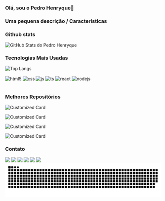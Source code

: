 ### Olá, sou o Pedro Henryque👋

### Uma pequena descrição / Caracteristicas

### Github stats

![GitHub Stats do Pedro Henryque](https://github-readme-stats.vercel.app/api/?username=Pedro-H-Nery\&show_icons=true\&title_color=fff\&icon_color=79ff97\&text_color=9f9f9f\&bg_color=151515)

### Tecnologias Mais Usadas

![Top Langs](https://github-readme-stats.vercel.app/api/top-langs/?username=Pedro-H-Nery\&layout=compact\&title_color=fff\&text_color=9f9f9f\&bg_color=151515)

<div style="display: inline_block">
  <img align="center" alt="html5" src="https://img.shields.io/badge/HTML5-E34F26?style=for-the-badge&logo=html5&logoColor=white" />
  <img align="center" alt="css" src="https://img.shields.io/badge/CSS3-1572B6?style=for-the-badge&logo=css3&logoColor=white" />
  <img align="center" alt="js" src="https://img.shields.io/badge/JavaScript-F7DF1E?style=for-the-badge&logo=javascript&logoColor=black" />
  <img align="center" alt="ts" src="https://img.shields.io/badge/TypeScript-007ACC?style=for-the-badge&logo=typescript&logoColor=white" />
  <img align="center" alt="react" src="https://img.shields.io/badge/React-20232A?style=for-the-badge&logo=react&logoColor=61DAFB" />
  <img align="center" alt="nodejs" src="https://img.shields.io/badge/Node.js-43853D?style=for-the-badge&logo=node.js&logoColor=white" />
</div><br/>

### Melhores Repositórios

![Customized Card](https://github-readme-stats.vercel.app/api/pin?username=Pedro-H-Nery\&repo=Criador-de-bots\&title_color=fff\&icon_color=f9f9f9\&text_color=9f9f9f\&bg_color=151515)

![Customized Card](https://github-readme-stats.vercel.app/api/pin?username=Pedro-H-Nery\&repo=Criador-de-bots\&title_color=fff\&icon_color=f9f9f9\&text_color=9f9f9f\&bg_color=151515)

![Customized Card](https://github-readme-stats.vercel.app/api/pin?username=Pedro-H-Nery\&repo=Criador-de-bots\&title_color=fff\&icon_color=f9f9f9\&text_color=9f9f9f\&bg_color=151515)

![Customized Card](https://github-readme-stats.vercel.app/api/pin?username=Pedro-H-Nery\&repo=Criador-de-bots\&title_color=fff\&icon_color=f9f9f9\&text_color=9f9f9f\&bg_color=151515)

### Contato

<div> 
  <a href="https://www.youtube.com/channel/UC_-uuuZbY0AAt9CViNzvc-Q" target="_blank"><img src="https://img.shields.io/badge/YouTube-FF0000?style=for-the-badge&logo=youtube&logoColor=white" target="_blank"></a>
  <a href="https://instagram.com/rafaballerini" target="_blank"><img src="https://img.shields.io/badge/-Instagram-%23E4405F?style=for-the-badge&logo=instagram&logoColor=white" target="_blank"></a>
 	<a href="https://www.twitch.tv/rafaballerinii" target="_blank"><img src="https://img.shields.io/badge/Twitch-9146FF?style=for-the-badge&logo=twitch&logoColor=white" target="_blank"></a>
 <a href="https://discord.gg/wagxzStdcR" target="_blank"><img src="https://img.shields.io/badge/Discord-7289DA?style=for-the-badge&logo=discord&logoColor=white" target="_blank"></a> 
  <a href = "mailto:contatorafaballerini@gmail.com"><img src="https://img.shields.io/badge/-Gmail-%23333?style=for-the-badge&logo=gmail&logoColor=white" target="_blank"></a>
  <a href="https://www.linkedin.com/in/rafaella-ballerini-45875016a" target="_blank"><img src="https://img.shields.io/badge/-LinkedIn-%230077B5?style=for-the-badge&logo=linkedin&logoColor=white" target="_blank"></a> 
</div>

<picture>
  <source media="(prefers-color-scheme: dark)" srcset="https://raw.githubusercontent.com/Pedro-H-Nery/Pedro-H-Nery/output/github-contribution-grid-snake-dark.svg">
  <source media="(prefers-color-scheme: light)" srcset="https://raw.githubusercontent.com/Pedro-H-Nery/Pedro-H-Nery/output/github-contribution-grid-snake.svg">
  <img alt="github contribution grid snake animation" src="https://raw.githubusercontent.com/Pedro-H-Nery/Pedro-H-Nery/output/github-contribution-grid-snake.svg">
</picture>
